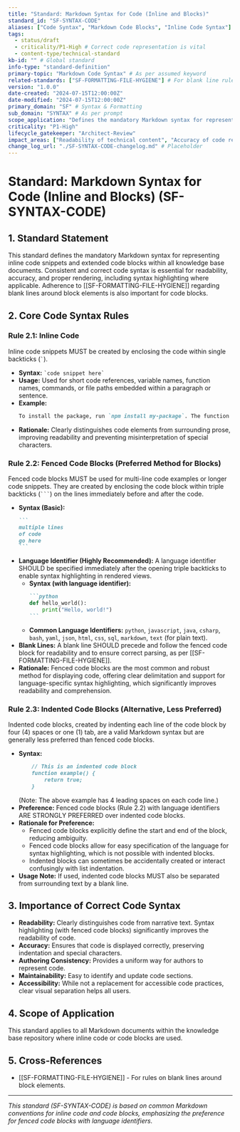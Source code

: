 ```yaml
---
title: "Standard: Markdown Syntax for Code (Inline and Blocks)"
standard_id: "SF-SYNTAX-CODE"
aliases: ["Code Syntax", "Markdown Code Blocks", "Inline Code Syntax"]
tags:
  - status/draft
  - criticality/P1-High # Correct code representation is vital
  - content-type/technical-standard
kb-id: "" # Global standard
info-type: "standard-definition"
primary-topic: "Markdown Code Syntax" # As per assumed keyword
related-standards: ["SF-FORMATTING-FILE-HYGIENE"] # For blank line rules around blocks
version: "1.0.0"
date-created: "2024-07-15T12:00:00Z"
date-modified: "2024-07-15T12:00:00Z"
primary_domain: "SF" # Syntax & Formatting
sub_domain: "SYNTAX" # As per prompt
scope_application: "Defines the mandatory Markdown syntax for representing inline code and code blocks (both fenced and indented) in all knowledge base documents."
criticality: "P1-High"
lifecycle_gatekeeper: "Architect-Review"
impact_areas: ["Readability of technical content", "Accuracy of code representation", "Authoring consistency", "Syntax highlighting in rendered views"]
change_log_url: "./SF-SYNTAX-CODE-changelog.md" # Placeholder
---
```


# Standard: Markdown Syntax for Code (Inline and Blocks) (SF-SYNTAX-CODE)

## 1. Standard Statement

This standard defines the mandatory Markdown syntax for representing inline code snippets and extended code blocks within all knowledge base documents. Consistent and correct code syntax is essential for readability, accuracy, and proper rendering, including syntax highlighting where applicable. Adherence to [[SF-FORMATTING-FILE-HYGIENE]] regarding blank lines around block elements is also important for code blocks.

## 2. Core Code Syntax Rules

### Rule 2.1: Inline Code
Inline code snippets MUST be created by enclosing the code within single backticks (`` ` ``).
*   **Syntax:** `` `code snippet here` ``
*   **Usage:** Used for short code references, variable names, function names, commands, or file paths embedded within a paragraph or sentence.
*   **Example:**
    ```markdown
    To install the package, run `npm install my-package`. The function `calculateTotal()` returns an integer.
    ```
*   **Rationale:** Clearly distinguishes code elements from surrounding prose, improving readability and preventing misinterpretation of special characters.

### Rule 2.2: Fenced Code Blocks (Preferred Method for Blocks)
Fenced code blocks MUST be used for multi-line code examples or longer code snippets. They are created by enclosing the code block within triple backticks (```` ``` ````) on the lines immediately before and after the code.
*   **Syntax (Basic):**
    ````markdown
    ```
    multiple lines
    of code
    go here
    ```
    ````
*   **Language Identifier (Highly Recommended):** A language identifier SHOULD be specified immediately after the opening triple backticks to enable syntax highlighting in rendered views.
    *   **Syntax (with language identifier):**
        ````markdown
        ```python
        def hello_world():
            print("Hello, world!")
        ```
        ````
    *   **Common Language Identifiers:** `python`, `javascript`, `java`, `csharp`, `bash`, `yaml`, `json`, `html`, `css`, `sql`, `markdown`, `text` (for plain text).
*   **Blank Lines:** A blank line SHOULD precede and follow the fenced code block for readability and to ensure correct parsing, as per [[SF-FORMATTING-FILE-HYGIENE]].
*   **Rationale:** Fenced code blocks are the most common and robust method for displaying code, offering clear delimitation and support for language-specific syntax highlighting, which significantly improves readability and comprehension.

### Rule 2.3: Indented Code Blocks (Alternative, Less Preferred)
Indented code blocks, created by indenting each line of the code block by four (4) spaces or one (1) tab, are a valid Markdown syntax but are generally less preferred than fenced code blocks.
*   **Syntax:**
    ```markdown
        // This is an indented code block
        function example() {
            return true;
        }
    ```
    (Note: The above example has 4 leading spaces on each code line.)
*   **Preference:** Fenced code blocks (Rule 2.2) with language identifiers ARE STRONGLY PREFERRED over indented code blocks.
*   **Rationale for Preference:**
    *   Fenced code blocks explicitly define the start and end of the block, reducing ambiguity.
    *   Fenced code blocks allow for easy specification of the language for syntax highlighting, which is not possible with indented blocks.
    *   Indented blocks can sometimes be accidentally created or interact confusingly with list indentation.
*   **Usage Note:** If used, indented code blocks MUST also be separated from surrounding text by a blank line.

## 3. Importance of Correct Code Syntax

*   **Readability:** Clearly distinguishes code from narrative text. Syntax highlighting (with fenced code blocks) significantly improves the readability of code.
*   **Accuracy:** Ensures that code is displayed correctly, preserving indentation and special characters.
*   **Authoring Consistency:** Provides a uniform way for authors to represent code.
*   **Maintainability:** Easy to identify and update code sections.
*   **Accessibility:** While not a replacement for accessible code practices, clear visual separation helps all users.

## 4. Scope of Application

This standard applies to all Markdown documents within the knowledge base repository where inline code or code blocks are used.

## 5. Cross-References
- [[SF-FORMATTING-FILE-HYGIENE]] - For rules on blank lines around block elements.

---
*This standard (SF-SYNTAX-CODE) is based on common Markdown conventions for inline code and code blocks, emphasizing the preference for fenced code blocks with language identifiers.*
```
